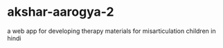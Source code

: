 # akshar-aarogya-2
a web app for developing therapy materials for misarticulation children in hindi
